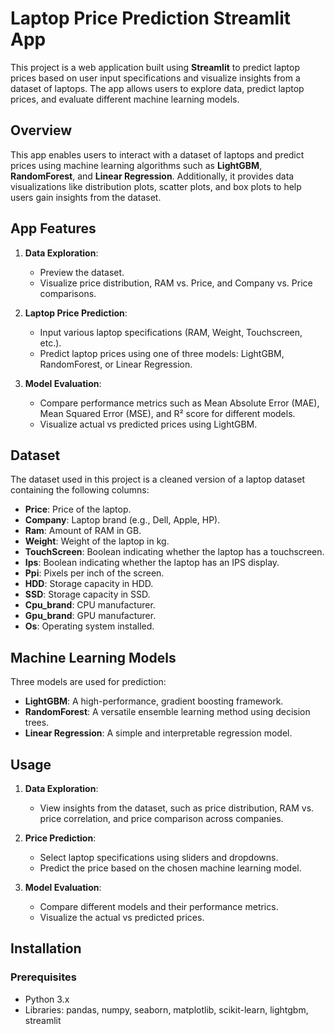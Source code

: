 # Laptop Price Prediction Streamlit App

This project is a web application built using **Streamlit** to predict laptop prices based on user input specifications and visualize insights from a dataset of laptops. The app allows users to explore data, predict laptop prices, and evaluate different machine learning models.

## Overview

This app enables users to interact with a dataset of laptops and predict prices using machine learning algorithms such as **LightGBM**, **RandomForest**, and **Linear Regression**. Additionally, it provides data visualizations like distribution plots, scatter plots, and box plots to help users gain insights from the dataset.

## App Features

1. **Data Exploration**:
   - Preview the dataset.
   - Visualize price distribution, RAM vs. Price, and Company vs. Price comparisons.

2. **Laptop Price Prediction**:
   - Input various laptop specifications (RAM, Weight, Touchscreen, etc.).
   - Predict laptop prices using one of three models: LightGBM, RandomForest, or Linear Regression.

3. **Model Evaluation**:
   - Compare performance metrics such as Mean Absolute Error (MAE), Mean Squared Error (MSE), and R² score for different models.
   - Visualize actual vs predicted prices using LightGBM.

## Dataset

The dataset used in this project is a cleaned version of a laptop dataset containing the following columns:
- **Price**: Price of the laptop.
- **Company**: Laptop brand (e.g., Dell, Apple, HP).
- **Ram**: Amount of RAM in GB.
- **Weight**: Weight of the laptop in kg.
- **TouchScreen**: Boolean indicating whether the laptop has a touchscreen.
- **Ips**: Boolean indicating whether the laptop has an IPS display.
- **Ppi**: Pixels per inch of the screen.
- **HDD**: Storage capacity in HDD.
- **SSD**: Storage capacity in SSD.
- **Cpu_brand**: CPU manufacturer.
- **Gpu_brand**: GPU manufacturer.
- **Os**: Operating system installed.

## Machine Learning Models

Three models are used for prediction:
- **LightGBM**: A high-performance, gradient boosting framework.
- **RandomForest**: A versatile ensemble learning method using decision trees.
- **Linear Regression**: A simple and interpretable regression model.

## Usage

1. **Data Exploration**:
   - View insights from the dataset, such as price distribution, RAM vs. price correlation, and price comparison across companies.

2. **Price Prediction**:
   - Select laptop specifications using sliders and dropdowns.
   - Predict the price based on the chosen machine learning model.

3. **Model Evaluation**:
   - Compare different models and their performance metrics.
   - Visualize the actual vs predicted prices.

## Installation

### Prerequisites

- Python 3.x
- Libraries: pandas, numpy, seaborn, matplotlib, scikit-learn, lightgbm, streamlit
